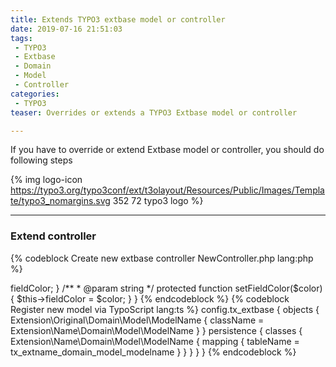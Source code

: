 ```yaml
---
title: Extends TYPO3 extbase model or controller
date: 2019-07-16 21:51:03
tags:
 - TYPO3
 - Extbase
 - Domain
 - Model
 - Controller
categories:
 - TYPO3
teaser: Overrides or extends a TYPO3 Extbase model or controller

---
```


If you have to override or extend Extbase model or controller, you should do following steps

{% img logo-icon https://typo3.org/typo3conf/ext/t3olayout/Resources/Public/Images/Template/typo3_nomargins.svg 352 72 typo3 logo %}

---

### Extend controller

{% codeblock  Create new extbase controller NewController.php lang:php %}
 <?php

 namespace Extension\Name\Controller;

 class NewController extends \Extension\Original\Controller\OldController
{
    /**
    *  new action
    * @return null
    */
    public function newAction()
    {
        return null;
    }
}
{% endcodeblock %}

 {% codeblock Register controller via TypoScript setup.txt lang:ts %}
config.tx_extbase {
    objects {
        \Extension\Original\Controller\OldController {
            className = Extension\Name\Controller\NewController
        }
    }
}
{% endcodeblock %}

---

### Extend model 

Add new field `field_color` to model `tx_extname_domain_model_modelname`

{% codeblock Add new field to ext_tables.sql lang:sql %}
CREATE TABLE tx_extname_domain_model_modelname (
 field_color varchar(255) DEFAULT '' NOT NULL
);
{% endcodeblock %}


{% codeblock  Create a new model class ModelName.php lang:php %}

<?php
namespace Extension\Name\Domain\Model\ModelName;

class ModelName extends \Extension\Original\Domain\Model\ModelName
{
    /**
    *@param string
    */
    fieldColor = ''; 

    /**
    * @return string
    */
    protected function getFieldColor()
    {
        return $this->fieldColor;
    }

    /**
    * @param string
    */
    protected function setFieldColor($color)
    {
        $this->fieldColor = $color;
    }
}
{% endcodeblock %}

{% codeblock   Register new model via TypoScript lang:ts %}
config.tx_extbase {
    objects {
        Extension\Original\Domain\Model\ModelName {
            className = Extension\Name\Domain\Model\ModelName
        }
    }
    persistence {
        classes {
            Extension\Name\Domain\Model\ModelName {
                mapping {
                    tableName = tx_extname_domain_model_modelname
                }
            }
        }
    }
}
{% endcodeblock %}
